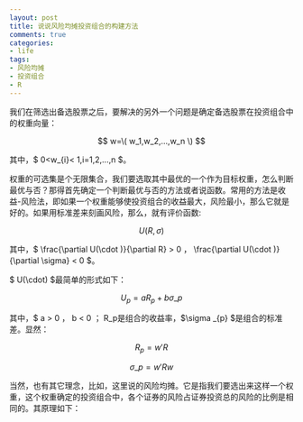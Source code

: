 ```yaml
---
layout: post
title: 说说风险均摊投资组合的构建方法
comments: true
categories:
- life
tags:
- 风险均摊
- 投资组合
- R
---
```

 
我们在筛选出备选股票之后，要解决的另外一个问题是确定备选股票在投资组合中的权重向量：

$$ w=\( w_1,w_2,...,w_n \) $$

其中，$ 0<w_{i}< 1,i=1,2,...,n $。

权重的可选集是个无限集合，我们要选取其中最优的一个作为目标权重，怎么判断最优与否？那得首先确定一个判断最优与否的方法或者说函数。常用的方法是收益-风险法，即如果一个权重能够使投资组合的收益最大，风险最小，那么它就是好的。如果用标准差来刻画风险，那么，就有评价函数:

$$ U(R,\sigma) $$

其中，$ \frac{\partial U(\cdot )}{\partial R} > 0 $，$ \frac{\partial U(\cdot )}{\partial \sigma} < 0 $。

$ U(\cdot) $最简单的形式如下：

$$
U_p = aR_{p} + b \sigma \_{p}
$$

其中，$ a > 0 $，$ b < 0 $；$ R_p是组合的收益率，$\sigma \_{p} $是组合的标准差。显然：

$$ R_{p} = w'R $$

$$
\sigma \_p = w'Rw
$$

当然，也有其它理念，比如，这里说的风险均摊。它是指我们要选出来这样一个权重，这个权重确定的投资组合中，各个证券的风险占证券投资总的风险的比例是相同的。其原理如下：




